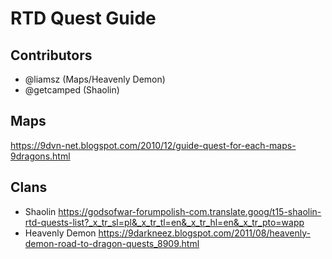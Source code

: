 # RTD Quest Guide

## Contributors
- @liamsz (Maps/Heavenly Demon)
- @getcamped (Shaolin)

## Maps
<https://9dvn-net.blogspot.com/2010/12/guide-quest-for-each-maps-9dragons.html>

## Clans
- Shaolin <https://godsofwar-forumpolish-com.translate.goog/t15-shaolin-rtd-quests-list?_x_tr_sl=pl&_x_tr_tl=en&_x_tr_hl=en&_x_tr_pto=wapp>
- Heavenly Demon <https://9darkneez.blogspot.com/2011/08/heavenly-demon-road-to-dragon-quests_8909.html>